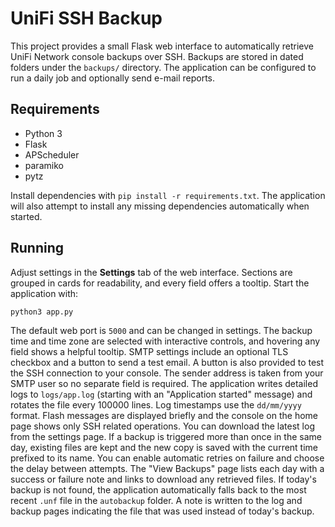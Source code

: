 # UniFi SSH Backup

This project provides a small Flask web interface to automatically retrieve
UniFi Network console backups over SSH. Backups are stored in dated folders
under the `backups/` directory. The application can be configured to run a
daily job and optionally send e-mail reports.

## Requirements

- Python 3
- Flask
- APScheduler
- paramiko
- pytz

Install dependencies with `pip install -r requirements.txt`.
The application will also attempt to install any missing dependencies
automatically when started.

## Running

Adjust settings in the **Settings** tab of the web interface. Sections are grouped
in cards for readability, and every field offers a tooltip. Start the
application with:

```bash
python3 app.py
```

The default web port is `5000` and can be changed in settings. The backup time
and time zone are selected with interactive controls, and hovering any field
shows a helpful tooltip. SMTP settings include an optional TLS checkbox and a
button to send a test email. A button is also provided to test the SSH
connection to your console. The sender address is taken from your SMTP user so
no separate field is required. The application writes detailed logs to
`logs/app.log` (starting with an "Application started" message) and rotates the
file every 100000 lines. Log timestamps use the `dd/mm/yyyy` format.
Flash messages are displayed briefly and the console on the home page
shows only SSH related operations. You can download the latest log from the
settings page.
If a backup is triggered more than once in the same day, existing files are kept and the new copy is saved with the current time prefixed to its name. You can enable automatic retries on failure and choose the delay between attempts.
The "View Backups" page lists each day with a success or failure note and links
to download any retrieved files.
If today's backup is not found, the application automatically falls back to the
most recent `.unf` file in the `autobackup` folder. A note is written to the
log and backup pages indicating the file that was used instead of today's
backup.

